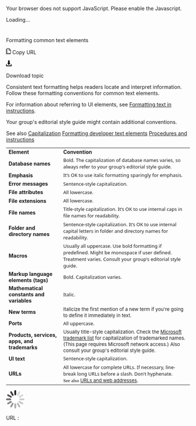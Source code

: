﻿Your browser does not support JavaScript. Please enable the Javascript.

Loading...

# 

Formatting common text elements

![Copy URL](media/formatting-common-text-elements/Copy.png)
Copy URL

![Download](media/formatting-common-text-elements/Download.png)

Download topic

Consistent
text formatting helps readers locate and interpret information. Follow
these formatting conventions for common text elements. 

For information about referring to UI elements, see [Formatting text in instructions](https://worldready.cloudapp.net/Styleguide/Read?id=2700&topicid=29014). 

Your group's editorial style guide might contain additional conventions. 

See also
[Capitalization](https://worldready.cloudapp.net/Styleguide/Read?id=2700&topicid=33685)
[Formatting developer text elements](https://worldready.cloudapp.net/Styleguide/Read?id=2700&topicid=28975)
[Procedures and instructions](https://worldready.cloudapp.net/Styleguide/Read?id=2700&topicid=26471)

<table>
<tbody>
<tr class="odd">
<td><b>Element</b></td>
<td><b>Convention</b></td>
</tr>
<tr class="even">
<td><div>
<div>
<b>Database names</b>
</div>
</div></td>
<td><div>
<div>
<span style="font-family:Segoe UI;font-size:small;">Bold. </span><span style="font-family:Segoe UI;font-size:small;">The capitalization of database names varies, so always refer to your group's editorial style guide.</span>
</div>
</div></td>
</tr>
<tr class="odd">
<td><div>
<b>Emphasis</b>
</div></td>
<td><div>
<span style="font-family:Segoe UI;font-size:small;">It’s OK to use italic formatting sparingly</span><span style="font-family:Segoe UI;font-size:small;"> </span><span style="font-family:Segoe UI;font-size:small;">for emphasis.</span>
</div></td>
</tr>
<tr class="even">
<td><div>
<b>Error messages</b>
</div></td>
<td><div>
<span style="font-family:Segoe UI;font-size:small;">Sentence-style capitalization.</span>
</div></td>
</tr>
<tr class="odd">
<td><b>File attributes</b></td>
<td><span style="font-family:Segoe UI;font-size:small;">All lowercase.</span></td>
</tr>
<tr class="even">
<td><div>
<b>File extensions</b>
</div></td>
<td><div>
<span style="font-family:Segoe UI;font-size:small;">All lowercase.</span>
</div></td>
</tr>
<tr class="odd">
<td><div>
<b>File names</b> <strong></strong>
</div></td>
<td><span style="font-family:Segoe UI;font-size:small;">Title-style capitalization. It’s OK to use internal caps in file names for readability.</span></td>
</tr>
<tr class="even">
<td><div>
<b>Folder and directory names </b>
</div></td>
<td><div>
<span style="font-family:Segoe UI;font-size:small;">Sentence-style capitalization. It’s OK to use internal capital letters in folder and directory names for readability.</span>
</div></td>
</tr>
<tr class="odd">
<td><div>
<b>Macros</b>
</div></td>
<td><div>
<span style="font-family:Segoe UI;font-size:small;">Usually all uppercase. Use bold formatting if predefined. Might be monospace if user defined. Treatment varies. Consult your group's editorial style guide</span><span><span style="font-family:Segoe UI;font-size:small;">.</span></span>
</div></td>
</tr>
<tr class="even">
<td><div>
<b>Markup language elements (tags)</b>
</div></td>
<td><div>
<span style="font-family:Segoe UI;font-size:small;">Bold. Capitalization varies.</span>
</div></td>
</tr>
<tr class="odd">
<td><div>
<b>Mathematical constants and variables</b>
</div></td>
<td><div>
<span style="font-family:Segoe UI;font-size:small;">Italic.</span>
</div></td>
</tr>
<tr class="even">
<td><b>New terms</b></td>
<td><span style="font-size:small;">Italicize the first mention of a new term if you're going to define it immediately in text.</span></td>
</tr>
<tr class="odd">
<td><div>
<b>Ports</b>
</div></td>
<td><div>
<span style="font-family:Segoe UI;font-size:small;">All uppercase.</span>
</div></td>
</tr>
<tr class="even">
<td><div>
<b>Products, services, apps, and trademarks</b>
</div></td>
<td><div>
<span style="font-size:small;">Usually title-style capitalization. Check the </span><a href="https://microsoft.sharepoint.com/sites/LCAWeb/Home/Copyrights-Trademarks-and-Patents/Trademarks/Trademark-List"><span style="font-size:small;">Microsoft trademark list</span></a><span style="font-size:small;"> for capitalization of trademarked names. (This page requires Microsoft network access.) Also consult your group's editorial style guide.</span>
</div></td>
</tr>
<tr class="odd">
<td><div>
<b>UI text</b>
</div></td>
<td><div>
<span style="font-family:Segoe UI;font-size:small;">Sentence-style capitalization. </span>
</div></td>
</tr>
<tr class="even">
<td><div>
<b>URLs</b>
</div></td>
<td><div>
<span style="font-family:Segoe UI;font-size:small;"><span style="font-family:Segoe UI;">All lowercase for complete URLs. If necessary, line-break long URLs before a slash. Don't hyphenate</span><span style="font-family:Segoe UI;">.</span></span>
</div>
<div>
<span style="color:#000000;font-family:Segoe UI Semibold;font-size:small;">See also</span> <a href="https://worldready.cloudapp.net/Styleguide/Read?id=2700&amp;topicid=34905"><span style="font-size:small;">URLs and web addresses</span></a>.
</div></td>
</tr>
</tbody>
</table>

![In progress](media/formatting-common-text-elements/activity-large.gif)

URL :
